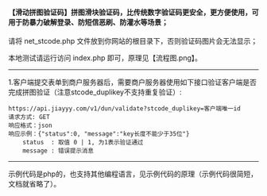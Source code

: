 #### 【滑动拼图验证码】拼图滑块验证码，比传统数字验证码更安全，更方便使用，可用于防暴力破解登录、防短信恶刷、防灌水等场景；

请将 net_stcode.php 文件放到你网站的根目录下，否则验证码图片会无法显示；

本地测试请运行访问 index.php 即可，原理见【流程图.png】。

****

1.客户端提交表单到商户服务器后，需要商户服务器使用如下接口验证客户端是否完成拼图验证（注意stcode_duplikey不支持重复验证）: 

```
https://api.jiayyy.com/v1/dun/validate?stcode_duplikey=客户端唯一id
请求方式: GET
响应格式：json
响应示例：{"status":0, "message":"key长度不能少于35位"}
	status	: 取值 0 | 1, 为1表示验证通过
	message	: 错误提示消息
```

****

示例代码是php的，也支持其他编程语言，见示例代码的原理（示例代码很简短，文档就省略了）。
